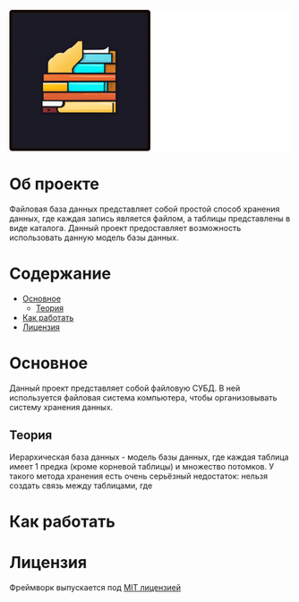 ![Image](./IconFileDB.png)

# Об проекте

Файловая база данных представляет собой простой способ хранения данных, где каждая запись является файлом, а таблицы представлены в виде каталога. Данный проект предоставляет возможность использовать данную модель базы данных.

# Содержание

- [Основное](#основное)
    - [Теория](#теории)
- [Как работать](#как-работать)
- [Лицензия](#лицензия)

# Основное

Данный проект представляет собой файловую СУБД. В ней используется файловая система компьютера, чтобы организовывать систему хранения данных. 

## Теория

Иерархическая база данных - модель базы данных, где каждая таблица имеет 1 предка (кроме корневой таблицы) и множество потомков. У такого метода хранения есть очень серьёзный недостаток: нельзя создать связь между таблицами, где 

# Как работать

# Лицензия

Фреймворк выпускается под [MIT лицензией](./LICENSE.md)
